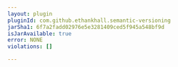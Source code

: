```yaml
---
layout: plugin
pluginId: com.github.ethankhall.semantic-versioning
jarSha1: 6f7a2fadd02976e5e3281409ced5f945a548bf9d
isJarAvailable: true
error: NONE
violations: []

---
```

